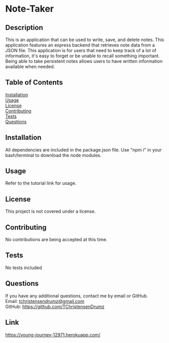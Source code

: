 # Note-Taker

## Description
This is an application that can be used to write, save, and delete notes. This application features an express backend that retrieves note data from a JSON file. This application is for users that need to keep track of a lot of information, it's easy to forget or be unable to recall something important. Being able to take persistent notes allows users to have written information available when needed.
## Table of Contents
[Installation](#Installation)
<br>
[Usage](#Usage)
<br>
[License](#License)
<br>
[Contributing](#Contributing)
<br>
[Tests](#Tests)
<br>
[Questions](#Questions)

## Installation
All dependencies are included in the package.json file. Use "npm i" in your bash/terminal to download the node modules.

## Usage
Refer to the tutorial link for usage. 

## License
This project is not covered under a license.

## Contributing
No contributions are being accepted at this time.

## Tests
No tests included

## Questions
If you have any additional questions, contact me by email or GitHub.
<br>
Email: tchristensendrumz@gmail.com
<br>
GitHub: https://github.com/TChristensenDrumz

## Link
https://young-journey-12971.herokuapp.com/
